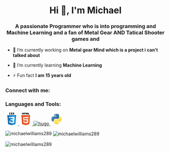 <h1 align="center">Hi 👋, I'm Michael</h1>
<h3 align="center">A passionate Programmer who is into programming and Machine Learning and a fan of Metal Gear AND Tatical Shooter games and</h3>

- 🔭 I’m currently working on **Metal gear Mind which is a project i can't talked about**

- 🌱 I’m currently learning **Machine Learning**

- ⚡ Fun fact **I am 15 years old**

<h3 align="left">Connect with me:</h3>
<p align="left">
</p>

<h3 align="left">Languages and Tools:</h3>
<p align="left"> <a href="https://www.w3schools.com/css/" target="_blank" rel="noreferrer"> <img src="https://raw.githubusercontent.com/devicons/devicon/master/icons/css3/css3-original-wordmark.svg" alt="css3" width="40" height="40"/> </a> <a href="https://www.w3.org/html/" target="_blank" rel="noreferrer"> <img src="https://raw.githubusercontent.com/devicons/devicon/master/icons/html5/html5-original-wordmark.svg" alt="html5" width="40" height="40"/> </a> <a href="https://gohugo.io/" target="_blank" rel="noreferrer"> <img src="https://api.iconify.design/logos-hugo.svg" alt="hugo" width="40" height="40"/> </a> <a href="https://www.python.org" target="_blank" rel="noreferrer"> <img src="https://raw.githubusercontent.com/devicons/devicon/master/icons/python/python-original.svg" alt="python" width="40" height="40"/> </a> </p>

<p><img align="left" src="https://github-readme-stats.vercel.app/api/top-langs?username=michaelwilliams289&show_icons=true&locale=en&layout=compact" alt="michaelwilliams289" /></p>

<p>&nbsp;<img align="center" src="https://github-readme-stats.vercel.app/api?username=michaelwilliams289&show_icons=true&locale=en" alt="michaelwilliams289" /></p>

<p><img align="center" src="https://github-readme-streak-stats.herokuapp.com/?user=michaelwilliams289&" alt="michaelwilliams289" /></p>
